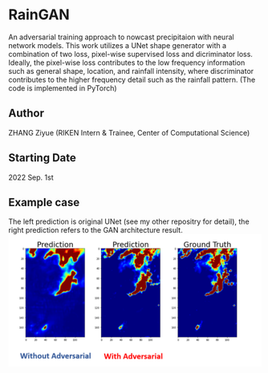 # RainGAN
An adversarial training approach to nowcast precipitaion with neural network models. This work utilizes a UNet shape generator with a combination of two loss, pixel-wise supervised loss and dicriminator loss. Ideally, the pixel-wise loss contributes to the low frequency information such as general shape, location, and rainfall intensity, where discriminator contributes to the higher frequency detail such as the rainfall pattern. 
(The code is implemented in PyTorch)

## Author
ZHANG Ziyue (RIKEN Intern & Trainee, Center of Computational Science)

## Starting Date
2022 Sep. 1st

## Example case
The left prediction is original UNet (see my other repositry for detail), the right prediction refers to the GAN architecture result.
![Screenshot](example.png)

